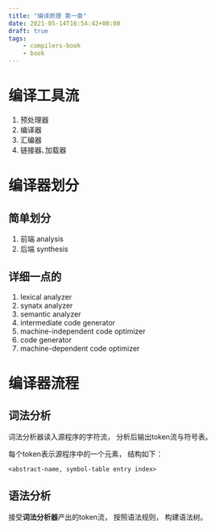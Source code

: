 ```yaml
---
title: "编译原理 第一章"
date: 2021-05-14T16:54:42+08:00
draft: true
tags:
    - compilers-book
    - book
---
```


# 编译工具流

1. 预处理器
1. 编译器
1. 汇编器
1. 链接器､加载器

# 编译器划分

## 简单划分

1. 前端 analysis
1. 后端 synthesis

## 详细一点的

1. lexical analyzer
1. synatx analyzer
1. semantic analyzer
1. intermediate code generator
1. machine-independent code optimizer
1. code generator
1. machine-dependent code optimizer

# 编译器流程

## 词法分析

词法分析器读入源程序的字符流，
分析后输出token流与符号表。

每个token表示源程序中的一个元素，
结构如下：

```plain
<abstract-name, symbol-table entry index>
```

## 语法分析

接受**词法分析器**产出的token流，
按照语法规则，
构建语法树。


